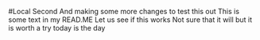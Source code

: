 #Local Second
And making some more changes to test this out
This is some text in my READ.ME 
Let us see if this works
Not sure that it will
but it is worth a try
today is the day




